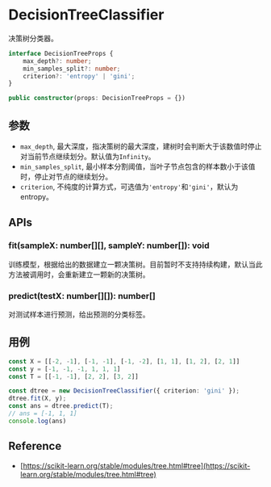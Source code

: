 # DecisionTreeClassifier

决策树分类器。

```ts
interface DecisionTreeProps {
    max_depth?: number;
    min_samples_split?: number;
    criterion?: 'entropy' | 'gini';
}

public constructor(props: DecisionTreeProps = {})
```

## 参数

+ `max_depth`, 最大深度，指决策树的最大深度，建树时会判断大于该数值时停止对当前节点继续划分。默认值为`Infinity`。
+ `min_samples_split`, 最小样本分割阈值，当叶子节点包含的样本数小于该值时，停止对节点的继续划分。
+ `criterion`, 不纯度的计算方式，可选值为`'entropy'`和`'gini'`，默认为entropy。

## APIs

### fit(sampleX: number[][], sampleY: number[]): void
训练模型，根据给出的数据建立一颗决策树。目前暂时不支持持续构建，默认当此方法被调用时，会重新建立一颗新的决策树。

### predict(testX: number[][]): number[]
对测试样本进行预测，给出预测的分类标签。

## 用例

```ts
const X = [[-2, -1], [-1, -1], [-1, -2], [1, 1], [1, 2], [2, 1]]
const y = [-1, -1, -1, 1, 1, 1]
const T = [[-1, -1], [2, 2], [3, 2]]

const dtree = new DecisionTreeClassifier({ criterion: 'gini' });
dtree.fit(X, y);
const ans = dtree.predict(T);
// ans = [-1, 1, 1]
console.log(ans)
```

## Reference
+ [https://scikit-learn.org/stable/modules/tree.html#tree](https://scikit-learn.org/stable/modules/tree.html#tree)